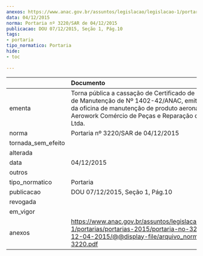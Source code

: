 ```yaml
---
anexos: https://www.anac.gov.br/assuntos/legislacao/legislacao-1/portarias/portarias-2015/portaria-no-3220-sar-de-12-04-2015/@@display-file/arquivo_norma/PA2015-3220.pdf
data: 04/12/2015
norma: Portaria nº 3220/SAR de 04/12/2015
publicacao: DOU 07/12/2015, Seção 1, Pág.10
tags:
- portaria
tipo_normatico: Portaria
hide: 
- toc 
 
---
```


|                    | Documento                                                                                                                                                                                                             |
|:-------------------|:----------------------------------------------------------------------------------------------------------------------------------------------------------------------------------------------------------------------|
| ementa             | Torna pública a cassação de Certificado de Organização de Manutenção de Nº 1402-42/ANAC, emitido em favor da oficina de manutenção de produto aeronáutico - Aerowork Comércio de Peças e Reparação de Aeronaves Ltda. |
| norma              | Portaria nº 3220/SAR de 04/12/2015                                                                                                                                                                                    |
| tornada_sem_efeito |                                                                                                                                                                                                                       |
| alterada           |                                                                                                                                                                                                                       |
| data               | 04/12/2015                                                                                                                                                                                                            |
| outros             |                                                                                                                                                                                                                       |
| tipo_normatico     | Portaria                                                                                                                                                                                                              |
| publicacao         | DOU 07/12/2015, Seção 1, Pág.10                                                                                                                                                                                       |
| revogada           |                                                                                                                                                                                                                       |
| em_vigor           |                                                                                                                                                                                                                       |
| anexos             | https://www.anac.gov.br/assuntos/legislacao/legislacao-1/portarias/portarias-2015/portaria-no-3220-sar-de-12-04-2015/@@display-file/arquivo_norma/PA2015-3220.pdf                                                     |